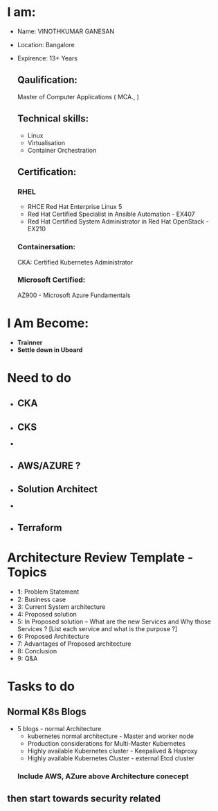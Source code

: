 # I am: 
+ Name: VINOTHKUMAR GANESAN
+ Location: Bangalore
+ Expirence: 13+ Years

    ## Qaulification:  
    Master of Computer Applications ( MCA., )

    ## Technical skills:

    * Linux
    * Virtualisation 
    * Container Orchestration

    ## Certification: 

    ### RHEL 
    * RHCE Red Hat Enterprise Linux 5
    * Red Hat Certified Specialist in Ansible Automation - EX407
    * Red Hat Certified System Administrator in Red Hat OpenStack - EX210

    ### Containersation:
    CKA: Certified Kubernetes Administrator

    ###  Microsoft Certified: 
    AZ900 - Microsoft Azure Fundamentals

# I Am Become: 

-  **Trainner**
-  **Settle down in Uboard**

# Need to do 

- ## **CKA**

- ## **CKS**
-
- ## **AWS**/AZURE ? 

- ## **Solution Architect**
- 
- ## **Terraform**


# Architecture Review Template - Topics
- 𝟏: Problem Statement
- 2: Business case
- 3: Current System architecture
- 4: Proposed solution
- 5: In Proposed solution – What are the new Services and Why those Services ? [List each service and what is the purpose ?]
- 6: Proposed Architecture
- 7: Advantages of Proposed architecture
- 8: Conclusion
- 9: Q&A

# Tasks to do 

 ## Normal K8s Blogs
- 5 blogs - normal Architecture
   -  kubernetes normal architecture - Master and worker node
   -  Production considerations for Multi-Master Kubernetes
   -  Highly available Kubernetes cluster -  Keepalived & Haproxy
   -  Highly available Kubernetes Cluster -  external Etcd cluster
   ### Include AWS, AZure above Architecture conecept
   
## then start towards security related
